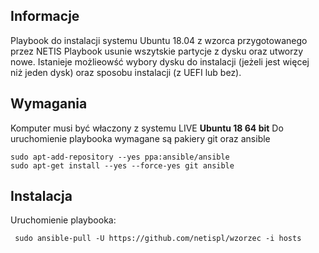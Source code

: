 
## Informacje
Playbook do instalacji systemu Ubuntu 18.04 z wzorca przygotowanego przez NETIS
Playbook usunie wszytskie partycje z dysku oraz utworzy nowe.
Istanieje możlieowść wybory dysku do instalacji (jeżeli jest więcej niż jeden dysk) oraz sposobu instalacji (z UEFI lub bez).

## Wymagania
Komputer musi być właczony z systemu LIVE **Ubuntu 18 64 bit**
Do uruchomienie playbooka wymagane są pakiery git oraz ansible
 ```
 sudo apt-add-repository --yes ppa:ansible/ansible
 sudo apt-get install --yes --force-yes git ansible
```

## Instalacja
Uruchomienie playbooka:
```
 sudo ansible-pull -U https://github.com/netispl/wzorzec -i hosts
```
